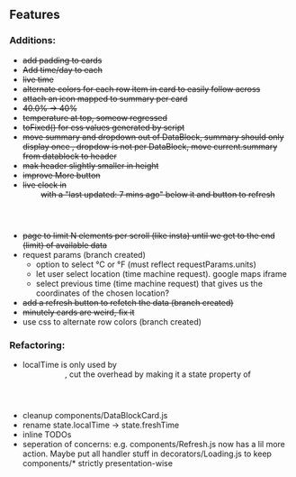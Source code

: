 ## Features ##

### Additions:

* ~~add padding to cards~~
* ~~Add time/day to each <DataBlockCard />~~
* ~~live time~~
* ~~alternate colors for each row item in card to easily follow across~~
* ~~attach an icon mapped to summary per card~~
* ~~40.0% -> 40%~~
* ~~temperature at top, someow regressed~~
* ~~toFixed() for css values generated by script~~
* ~~move summary and dropdown out of DataBlock, summary should only display once
  , dropdow is not per DataBlock, move current.summary from datablock to header~~
* ~~mak header slightly smaller in height~~
* ~~improve More button~~
* ~~live clock in <Header /> with a "last updated: 7 mins ago" below it and button to refresh~~
* ~~page to limit N elements per scroll (like insta) until we get to the end (limit) of available data~~
* request params (branch created)
  * option to select °C or °F (must reflect requestParams.units)
  * let user select location (time machine request). google maps iframe
  * select previous time (time machine request)
  that gives us the coordinates of the chosen location?
* ~~add a refresh button to refetch the data (branch created)~~
* ~~minutely cards are weird, fix it~~
* use css to alternate row colors (branch created)


### Refactoring:

* localTime is only used by <Header />, cut the overhead by making it a
state property of <Header />
* cleanup components/DataBlockCard.js
* rename state.localTime -> state.freshTime
* inline TODOs
* seperation of concerns: e.g. components/Refresh.js now has a lil more action.
  Maybe put all handler stuff in decorators/Loading.js to keep components/*
  strictly presentation-wise
